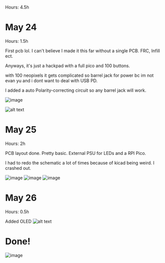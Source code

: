 Hours: 4.5h

# May 24

Hours: 1.5h

First pcb lol. I can't believe I made it this far without a single PCB. FRC, Infill ect.

Anyways, it's just a hackpad with a full pico and 100 buttons.

with 100 neopixels it gets complicated so barrel jack for power bc im not evan yu and i dont want to deal with USB PD.

I added a auto Polarity-correcting circuit so any barrel jack will work. 

![image](https://hc-cdn.hel1.your-objectstorage.com/s/v3/19f6320a5665654f727d99102602c0f5291ef69b_image.png)

![alt text](https://hc-cdn.hel1.your-objectstorage.com/s/v3/35eff8242303862a8dacaaccf697516494d585bd_image.png)

# May 25
Hours: 2h

PCB layout done. Pretty basic. External PSU for LEDs and a RPI Pico.

I had to redo the schematic a lot of times because of kicad being weird. I crashed out.

![image](https://hc-cdn.hel1.your-objectstorage.com/s/v3/a2ed4ef7f9a3336e458fe98eca30f1b73df67275_image.png)
![image](https://hc-cdn.hel1.your-objectstorage.com/s/v3/443fdc9e7a4ebe7caad706908a63d7e16d88de18_image.png)
![image](https://hc-cdn.hel1.your-objectstorage.com/s/v3/a711949c3b1df5dc13174b34366068becfe86ff9_image.png)

# May 26

Hours: 0.5h

Added OLED
![alt text](https://hc-cdn.hel1.your-objectstorage.com/s/v3/6ff17add149822d4b34d2210294001c4e105f380_image.png)

# Done!
![image](https://hc-cdn.hel1.your-objectstorage.com/s/v3/ef266a287a58cd07a0612462b57fb480a293adc5_image.png)